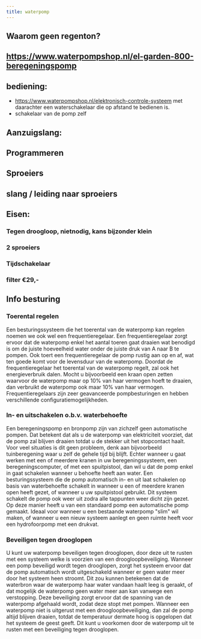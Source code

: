 ```yaml
---
title: waterpomp
---
```


## Waarom geen regenton?
## https://www.waterpompshop.nl/el-garden-800-beregeningspomp
## bediening:
- https://www.waterpompshop.nl/elektronisch-controle-systeem met daarachter een waterschakelaar die op afstand te bedienen is.
- schakelaar van de pomp zelf
##
## Aanzuigslang:
## Programmeren
## Sproeiers
## slang / leiding naar sproeiers
## Eisen:
### Tegen droogloop, nietnodig, kans bijzonder klein
### 2 sproeiers
### Tijdschakelaar
### filter €29,-
## Info besturing
### **Toerental regelen**

Een besturingssysteem die het toerental van de waterpomp kan regelen noemen we ook wel een frequentieregelaar. Een frequentieregelaar zorgt ervoor dat de waterpomp enkel het aantal toeren gaat draaien wat benodigd is om de juiste hoeveelheid water onder de juiste druk van A naar B te pompen. Ook toert een frequentieregelaar de pomp rustig aan op en af, wat ten goede komt voor de levensduur van de waterpomp. Doordat de frequentieregelaar het toerental van de waterpomp regelt, zal ook het energieverbruik dalen. Mocht u bijvoorbeeld een kraan open zetten waarvoor de waterpomp maar op 10% van haar vermogen hoeft te draaien, dan verbruikt de waterpomp ook maar 10% van haar vermogen. Frequentieregelaars zijn zeer geavanceerde pompbesturingen en hebben verschillende configuratiemogelijkheden.
### **In- en uitschakelen o.b.v. waterbehoefte**

Een beregeningspomp en bronpomp zijn van zichzelf geen automatische pompen. Dat betekent dat als u de waterpomp van elektriciteit voorziet, dat de pomp zal blijven draaien totdat u de stekker uit het stopcontact haalt. Voor veel situaties is dit geen probleem, denk aan bijvoorbeeld tuinberegening waar u zelf de gehele tijd bij blijft. Echter wanneer u gaat werken met een of meerdere kranen in uw beregeningssysteem, een beregeningscomputer, of met een spuitpistool, dan wil u dat de pomp enkel in gaat schakelen wanneer u behoefte heeft aan water. Een besturingssysteem die de pomp automatisch in- en uit laat schakelen op basis van waterbehoefte schakelt in wanneer u een of meerdere kranen open heeft gezet, of wanneer u uw spuitpistool gebruikt. Dit systeem schakelt de pomp ook weer uit zodra alle tappunten weer dicht zijn gezet. Op deze manier heeft u van een standaard pomp een automatische pomp gemaakt. Ideaal voor wanneer u een bestaande waterpomp "slim" wil maken, of wanneer u een nieuw systeem aanlegt en geen ruimte heeft voor een hydrofoorpomp met een drukvat.
### **Beveiligen tegen drooglopen**

U kunt uw waterpomp beveiligen tegen drooglopen, door deze uit te rusten met een systeem welke is voorzien van een droogloopbeveiliging. Wanneer een pomp beveiligd wordt tegen drooglopen, zorgt het systeem ervoor dat de pomp automatisch wordt uitgeschakeld wanneer er geen water meer door het systeem heen stroomt. Dit zou kunnen betekenen dat de waterbron waar de waterpomp haar water vandaan haalt leeg is geraakt, of dat mogelijk de waterpomp geen water meer aan kan vanwege een verstopping. Deze beveiliging zorgt ervoor dat de spanning van de waterpomp afgehaald wordt, zodat deze stopt met pompen. Wanneer een waterpomp niet is uitgerust met een droogloopbeveiliging, dan zal de pomp altijd blijven draaien, totdat de temperatuur dermate hoog is opgelopen dat het systeem de geest geeft. Dit kunt u voorkomen door de waterpomp uit te rusten met een beveiliging tegen drooglopen.
